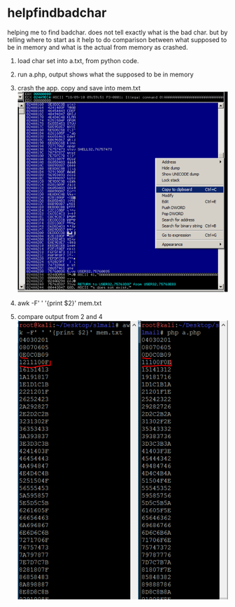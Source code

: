 # helpfindbadchar
helping me to find badchar. does not tell exactly what is the bad char. but by telling where to start as it help to do comparison between what supposed to be in memory and what is the actual from memory as crashed.
  
1. load char set into a.txt, from python code.
  
2. run a.php, output shows what the supposed to be in memory
  
3. crash the app. copy and save into mem.txt  
![alt text](https://raw.githubusercontent.com/seruling/helpfindbadchar/master/mem.png)
  
4. awk -F' ' '{print $2}' mem.txt
  
5. compare output from 2 and 4  
![alt text](https://raw.githubusercontent.com/seruling/helpfindbadchar/master/compare.PNG)

